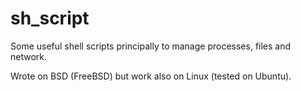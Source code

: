 # sh_script
Some useful shell scripts principally to manage processes, files and network.

Wrote on BSD (FreeBSD) but work also on Linux (tested on Ubuntu).
